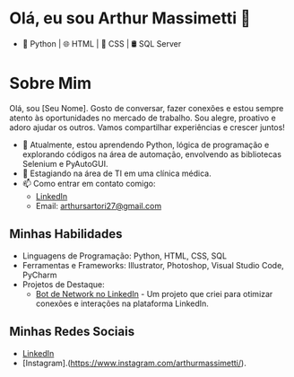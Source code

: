 # Olá, eu sou Arthur Massimetti 👋

- 🐍 Python | 🌐 HTML | 🎨 CSS | 🛢️ SQL Server
 
# Sobre Mim

Olá, sou [Seu Nome]. Gosto de conversar, fazer conexões e estou sempre atento às oportunidades no mercado de trabalho. Sou alegre, proativo e adoro ajudar os outros. Vamos compartilhar experiências e crescer juntos!



- 🌱 Atualmente, estou aprendendo Python, lógica de programação e explorando códigos na área de automação, envolvendo as bibliotecas Selenium e PyAutoGUI.
- 💼 Estagiando na área de TI em uma clínica médica.
- 📫 Como entrar em contato comigo:
  - [LinkedIn](https://bit.ly/464Q9yO)
  - Email: arthursartori27@gmail.com

## Minhas Habilidades

- Linguagens de Programação: Python, HTML, CSS, SQL
- Ferramentas e Frameworks: Illustrator, Photoshop, Visual Studio Code, PyCharm
- Projetos de Destaque:
  - [Bot de Network no LinkedIn](link_para_o_seu_projeto_no_LinkedIn) - Um projeto que criei para otimizar conexões e interações na plataforma LinkedIn.


## Minhas Redes Sociais

- [LinkedIn](https://bit.ly/464Q9yO)
- [Instagram].(https://www.instagram.com/arthurmassimetti/).





